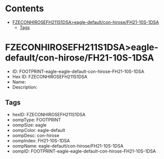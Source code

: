



Contents
========

* [FZECONHIROSEFH211S1DSA>eagle-default/con-hirose/FH21-10S-1DSA](#fzeconhirosefh211s1dsaeagle-defaultcon-hirosefh21-10s-1dsa)
	* [Tags](#tags)

# FZECONHIROSEFH211S1DSA>eagle-default/con-hirose/FH21-10S-1DSA

- ID: FOOTPRINT-eagle-eagle-default-con-hirose-FH21-10S-1DSA
- Hex ID: FZECONHIROSEFH211S1DSA
- Name: 
- Description: 

## Tags

- hexID: FZECONHIROSEFH211S1DSA
- oompType: FOOTPRINT
- oompSize: eagle
- oompColor: eagle-default
- oompDesc: con-hirose
- oompIndex: FH21-10S-1DSA
- oompName: eagle-default/con-hirose/FH21-10S-1DSA
- oompID: FOOTPRINT-eagle-eagle-default-con-hirose-FH21-10S-1DSA
